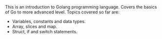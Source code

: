 This is an introduction to Golang programming language. Covers the basics of Go to more advanced level.
Topics covered so far are:
- Variables, constants and data types.
- Array, slices and map.
- Struct, if and switch statements.